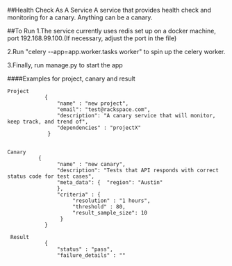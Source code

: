 ##Health Check As A Service
A service that provides health check and monitoring for a canary. Anything can be a canary.

##To Run
1.The service currently uses redis set up on a docker machine, port 192.168.99.100.(If necessary, adjust the port in the file)

2.Run "celery --app=app.worker.tasks worker" to spin up the celery worker.

3.Finally, run manage.py to start the app

####Examples for project, canary and result

    Project
                {
                    "name" : "new project",
                    "email": "test@rackspace.com",
                    "description": "A canary service that will monitor, keep track, and trend of",
                    "dependencies" : "projectX"	            
                 }
    
    
    Canary
              {
                    "name" : "new canary",
                    "description": "Tests that API responds with correct status code for test cases",
                    "meta_data": {  "region": "Austin"
                    },
                    "criteria" : {
                         "resolution" : "1 hours",
			             "threshold" : 80,
			             "result_sample_size": 10
			         }
                }
                
     Result
                {
                    "status" : "pass",
                    "failure_details" : ""
                    
    
      
    
    
    
    
    
    
    
    
    
    
    